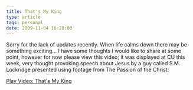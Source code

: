 ```yaml
---
title: That's My King
type: article
tags: personal
date: 2009-11-04 16:28:00
---
```


Sorry for the lack of updates recently. When life calms down there may be something exciting... I have some thoughts I would like to share at some point, however for now please view this video; it was displayed at CU this week, very thought provoking speech about Jesus by a guy called S.M. Lockridge presented using footage from The Passion of the Christ:

<lite-youtube videoid="yzqTFNfeDnE">
  <a href="https://youtube.com/watch?v=yzqTFNfeDnE" class="lty-playbtn" title="Play Video">
    <span class="lyt-visually-hidden">Play Video: That's My King</span>
  </a>
</lite-youtube>
